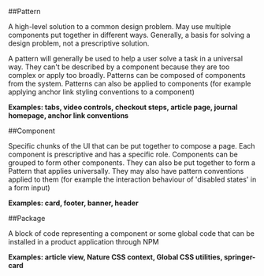 ##Pattern 

A high-level solution to a common design problem. May use multiple components put together in different ways. Generally, a basis for solving a design problem, not a prescriptive solution.

A pattern will generally be used to help a user solve a task in a universal way. They can't be described by a component because they are too complex or apply too broadly. Patterns can be composed of components from the system. Patterns can also be applied to components (for example applying anchor link styling conventions to a component)

**Examples: tabs, video controls, checkout steps, article page, journal homepage, anchor link conventions**

##Component 

Specific chunks of the UI that can be put together to compose a page. Each component is prescriptive and has a specific role. Components can be grouped to form other components. They can also be put together to form a Pattern that applies universally. They may also have pattern conventions applied to them (for example the interaction behaviour of 'disabled states' in a form input)

**Examples: card, footer, banner, header**

##Package

A block of code representing a component or some global code that can be installed in a product application through NPM

**Examples: article view, Nature CSS context, Global CSS utilities, springer-card**